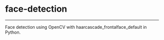 # face-detection

_________________________________________________________________________________
Face detection using OpenCV with haarcascade_frontalface_default in Python.
